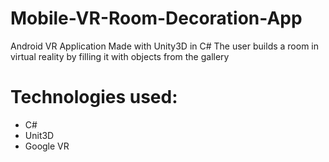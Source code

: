 # Mobile-VR-Room-Decoration-App
Android VR Application Made with Unity3D in C#
The user builds a room in virtual reality by filling it with objects from the gallery
# Technologies used:
* C#
* Unit3D
* Google VR
